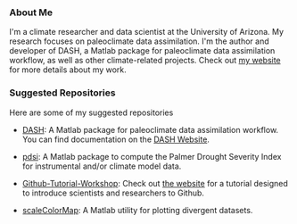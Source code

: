 ### About Me
I'm a climate researcher and data scientist at the University of Arizona. My research focuses on paleoclimate data assimilation. I'm the author and developer of DASH, a Matlab package for paleoclimate data assimilation workflow, as well as other climate-related projects. Check out [my website](https://jonking93.github.io) for more details about my work.

### Suggested Repositories
Here are some of my suggested repositories

* [DASH](https://github.com/JonKing93/DASH): A Matlab package for paleoclimate data assimilation workflow. You can find documentation on the [DASH Website](https://jonking93.github.io/DASH).

* [pdsi](https://github.com/JonKing93/pdsi): A Matlab package to compute the Palmer Drought Severity Index for instrumental and/or climate model data.

* [Github-Tutorial-Workshop](https://github.com/JonKing93/Github-Tutorial-Workshop): Check out [the website](https://JonKing93.github.io/Github-Tutorial-Workshop/workshop/welcome) for a tutorial designed to introduce scientists and researchers to Github.

* [scaleColorMap](https://github.com/JonKing93/scaleColorMap): A Matlab utility for plotting divergent datasets.
